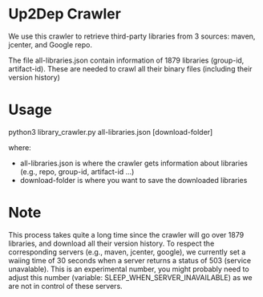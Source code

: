 # Up2Dep Crawler
We use this crawler to retrieve third-party libraries from 3 sources: maven, jcenter, and Google repo.

The file all-libraries.json contain information of 1879 libraries (group-id, artifact-id). These are needed to crawl all their binary files (including their version history)

# Usage

python3 library_crawler.py  all-libraries.json [download-folder]

where:

- all-libraries.json is where the crawler gets information about libraries (e.g., repo, group-id, artifact-id ...) 
- download-folder is where you want to save the downloaded libraries


# Note

This process takes quite a long time since the crawler will go over 1879 libraries, and download all their version history. To respect the corresponding servers (e.g., maven, jcenter, google), we currently set a waiing time of 30 seconds when a server returns a status of 503 (service unavalable). 
This is an experimental number, you might probably need to adjust this number (variable: SLEEP_WHEN_SERVER_INAVAILABLE) as we are not in control of these servers. 
